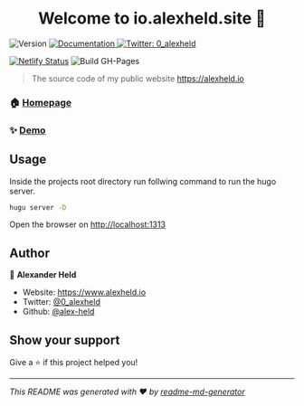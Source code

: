 <h1 align="center">Welcome to io.alexheld.site 👋</h1>
<p>
  <img alt="Version" src="https://img.shields.io/badge/version-v1-blue.svg?cacheSeconds=2592000" />
  <a href="docs" target="_blank">
    <img alt="Documentation" src="https://img.shields.io/badge/documentation-yes-brightgreen.svg" />
  </a>
  <a href="https://twitter.com/0\_alexheld" target="_blank">
    <img alt="Twitter: 0_alexheld" src="https://img.shields.io/twitter/follow/0_alexheld.svg?style=social" />
  </a>
</p>

[![Netlify Status](https://api.netlify.com/api/v1/badges/214ade65-c498-4b53-89e4-cc89fdffb017/deploy-status)](https://app.netlify.com/sites/determined-einstein-9db9ae/deploys)
![Build GH-Pages](https://github.com/alex-held/io.alexheld.site/workflows/Build%20GH-Pages/badge.svg?branch=master)

> The source code of my public website <https://alexheld.io>

### 🏠 [Homepage](https://alexheld.io)

### ✨ [Demo](https://alexheld.io)

## Usage

Inside the projects root directory run follwing command to run the hugo server.

```sh
hugu server -D
```

Open the browser on <http://localhost:1313>

## Author

👤 **Alexander Held**

- Website: <https://www.alexheld.io>
- Twitter: [@0_alexheld](https://twitter.com/0_alexheld)
- Github: [@alex-held](https://github.com/alex-held)

## Show your support

Give a ⭐️ if this project helped you!

---

_This README was generated with ❤️ by [readme-md-generator](https://github.com/kefranabg/readme-md-generator)_
